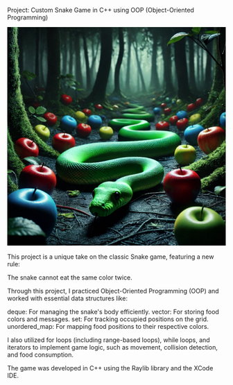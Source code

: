 Project: Custom Snake Game in C++ using OOP (Object-Oriented Programming)
<p> <img src="Media.xcassets/snake-game.imageset/snake-game.png" /> </p>
This project is a unique take on the classic Snake game, featuring a new rule:

The snake cannot eat the same color twice.

Through this project, I practiced Object-Oriented Programming (OOP) and worked with essential data structures like:

deque: For managing the snake's body efficiently.
vector: For storing food colors and messages.
set: For tracking occupied positions on the grid.
unordered_map: For mapping food positions to their respective colors.

I also utilized for loops (including range-based loops), while loops, and iterators to implement game logic, such
as movement, collision detection, and food consumption.

The game was developed in C++ using the Raylib library and the XCode IDE.
